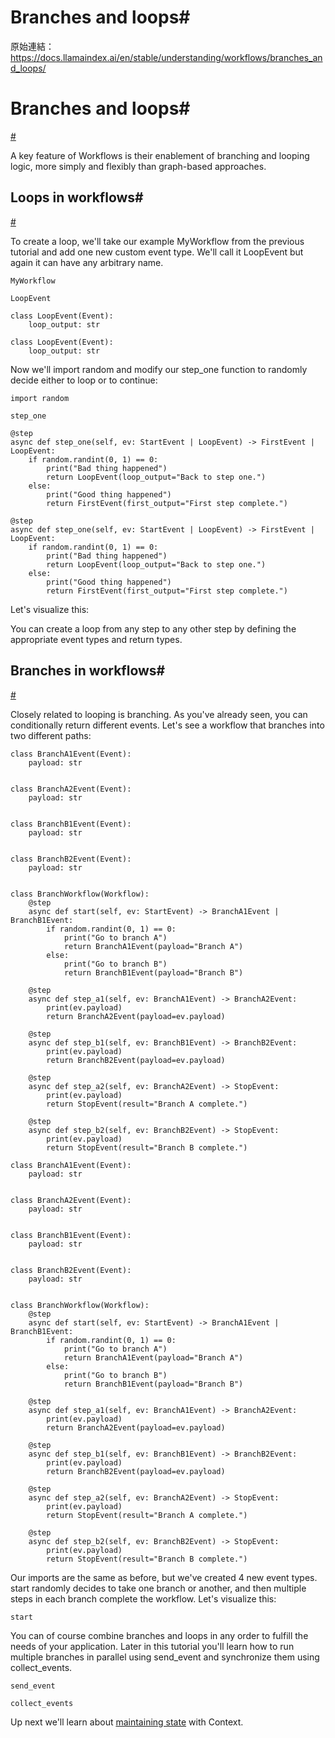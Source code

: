# Branches and loops#

原始連結：https://docs.llamaindex.ai/en/stable/understanding/workflows/branches_and_loops/

# Branches and loops#

[#](https://docs.llamaindex.ai/en/stable/understanding/workflows/branches_and_loops/#branches-and-loops)

A key feature of Workflows is their enablement of branching and looping logic, more simply and flexibly than graph-based approaches.

## Loops in workflows#

[#](https://docs.llamaindex.ai/en/stable/understanding/workflows/branches_and_loops/#loops-in-workflows)

To create a loop, we'll take our example MyWorkflow from the previous tutorial and add one new custom event type. We'll call it LoopEvent but again it can have any arbitrary name.

```
MyWorkflow
```

```
LoopEvent
```

```
class LoopEvent(Event):
    loop_output: str
```

```
class LoopEvent(Event):
    loop_output: str
```

Now we'll import random and modify our step_one function to randomly decide either to loop or to continue:

```
import random
```

```
step_one
```

```
@step
async def step_one(self, ev: StartEvent | LoopEvent) -> FirstEvent | LoopEvent:
    if random.randint(0, 1) == 0:
        print("Bad thing happened")
        return LoopEvent(loop_output="Back to step one.")
    else:
        print("Good thing happened")
        return FirstEvent(first_output="First step complete.")
```

```
@step
async def step_one(self, ev: StartEvent | LoopEvent) -> FirstEvent | LoopEvent:
    if random.randint(0, 1) == 0:
        print("Bad thing happened")
        return LoopEvent(loop_output="Back to step one.")
    else:
        print("Good thing happened")
        return FirstEvent(first_output="First step complete.")
```

Let's visualize this:

You can create a loop from any step to any other step by defining the appropriate event types and return types.

## Branches in workflows#

[#](https://docs.llamaindex.ai/en/stable/understanding/workflows/branches_and_loops/#branches-in-workflows)

Closely related to looping is branching. As you've already seen, you can conditionally return different events. Let's see a workflow that branches into two different paths:

```
class BranchA1Event(Event):
    payload: str


class BranchA2Event(Event):
    payload: str


class BranchB1Event(Event):
    payload: str


class BranchB2Event(Event):
    payload: str


class BranchWorkflow(Workflow):
    @step
    async def start(self, ev: StartEvent) -> BranchA1Event | BranchB1Event:
        if random.randint(0, 1) == 0:
            print("Go to branch A")
            return BranchA1Event(payload="Branch A")
        else:
            print("Go to branch B")
            return BranchB1Event(payload="Branch B")

    @step
    async def step_a1(self, ev: BranchA1Event) -> BranchA2Event:
        print(ev.payload)
        return BranchA2Event(payload=ev.payload)

    @step
    async def step_b1(self, ev: BranchB1Event) -> BranchB2Event:
        print(ev.payload)
        return BranchB2Event(payload=ev.payload)

    @step
    async def step_a2(self, ev: BranchA2Event) -> StopEvent:
        print(ev.payload)
        return StopEvent(result="Branch A complete.")

    @step
    async def step_b2(self, ev: BranchB2Event) -> StopEvent:
        print(ev.payload)
        return StopEvent(result="Branch B complete.")
```

```
class BranchA1Event(Event):
    payload: str


class BranchA2Event(Event):
    payload: str


class BranchB1Event(Event):
    payload: str


class BranchB2Event(Event):
    payload: str


class BranchWorkflow(Workflow):
    @step
    async def start(self, ev: StartEvent) -> BranchA1Event | BranchB1Event:
        if random.randint(0, 1) == 0:
            print("Go to branch A")
            return BranchA1Event(payload="Branch A")
        else:
            print("Go to branch B")
            return BranchB1Event(payload="Branch B")

    @step
    async def step_a1(self, ev: BranchA1Event) -> BranchA2Event:
        print(ev.payload)
        return BranchA2Event(payload=ev.payload)

    @step
    async def step_b1(self, ev: BranchB1Event) -> BranchB2Event:
        print(ev.payload)
        return BranchB2Event(payload=ev.payload)

    @step
    async def step_a2(self, ev: BranchA2Event) -> StopEvent:
        print(ev.payload)
        return StopEvent(result="Branch A complete.")

    @step
    async def step_b2(self, ev: BranchB2Event) -> StopEvent:
        print(ev.payload)
        return StopEvent(result="Branch B complete.")
```

Our imports are the same as before, but we've created 4 new event types. start randomly decides to take one branch or another, and then multiple steps in each branch complete the workflow. Let's visualize this:

```
start
```

You can of course combine branches and loops in any order to fulfill the needs of your application. Later in this tutorial you'll learn how to run multiple branches in parallel using send_event and synchronize them using collect_events.

```
send_event
```

```
collect_events
```

Up next we'll learn about [maintaining state](https://docs.llamaindex.ai/en/stable/understanding/workflows/state/) with Context.

